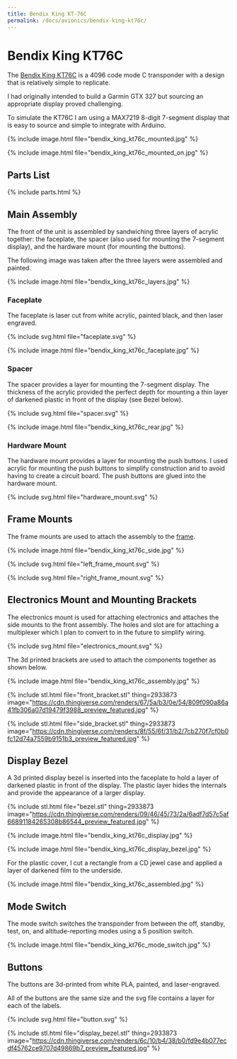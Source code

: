 ```yaml
---
title: Bendix King KT-76C
permalink: /docs/avionics/bendix-king-kt76c/
---
```

# Bendix King KT76C

The [Bendix King KT76C](https://bendixking.com/en/products/productitems/kt-76c) is a 4096 code mode C transponder with a design that is relatively simple to replicate.

I had originally intended to build a Garmin GTX 327 but sourcing an appropriate display proved challenging.

To simulate the KT76C I am using a MAX7219 8-digit 7-segment display that is easy to source and simple to integrate with Arduino.

{% include image.html file="bendix_king_kt76c_mounted.jpg" %}

{% include image.html file="bendix_king_kt76c_mounted_on.jpg" %}

## Parts List

{% include parts.html %}

## Main Assembly

The front of the unit is assembled by sandwiching three layers of acrylic together: the faceplate, the spacer (also used for mounting the 7-segment display), and the hardware mount (for mounting the buttons).

The following image was taken after the three layers were assembled and painted.

{% include image.html file="bendix_king_kt76c_layers.jpg" %}

### Faceplate

The faceplate is laser cut from white acrylic, painted black, and then laser engraved.

{% include svg.html file="faceplate.svg" %}

{% include image.html file="bendix_king_kt76c_faceplate.jpg" %}


### Spacer

The spacer provides a layer for mounting the 7-segment display. The thickness of the 
acrylic provided the perfect depth for mounting a thin layer of darkened plastic in front of the display (see Bezel below).

{% include svg.html file="spacer.svg" %}

{% include image.html file="bendix_king_kt76c_rear.jpg" %}

### Hardware Mount

The hardware mount provides a layer for mounting the push buttons. I used acrylic for mounting the push buttons to simplify construction and to avoid having to create a circuit board. The push buttons are glued into the hardware mount.

{% include svg.html file="hardware_mount.svg" %}

## Frame Mounts

The frame mounts are used to attach the assembly to the [frame](/docs/frame).

{% include image.html file="bendix_king_kt76c_side.jpg" %}

{% include svg.html file="left_frame_mount.svg" %}

{% include svg.html file="right_frame_mount.svg" %}

## Electronics Mount and Mounting Brackets

The electronics mount is used for attaching electronics and attaches the side mounts to the front assembly. The holes and slot are for attaching a multiplexer which I plan to convert to in the future to simplify wiring.

{% include svg.html file="electronics_mount.svg" %}

The 3d printed brackets are used to attach the components together as shown below.

{% include image.html file="bendix_king_kt76c_assembly.jpg" %}

{% include stl.html file="front_bracket.stl" thing=2933873 
   image="https://cdn.thingiverse.com/renders/67/5a/b3/0e/54/809f090a86a41fb306a07d19479f3988_preview_featured.jpg" %}
   
   {% include stl.html file="side_bracket.stl" thing=2933873 
      image="https://cdn.thingiverse.com/renders/8f/55/6f/31/b2/7cb270f7cf0b0fc12d74a7559b9151b3_preview_featured.jpg" %}

## Display Bezel

A 3d printed display bezel is inserted into the faceplate to hold a layer of darkened plastic in front of the display. The plastic layer hides the internals and provide the appearance of a larger display.

{% include stl.html file="bezel.stl" thing=2933873 
   image="https://cdn.thingiverse.com/renders/09/46/45/73/2a/6adf7d57c5af66891184265308b86544_preview_featured.jpg" %}

{% include image.html file="bendix_king_kt76c_display.jpg" %}

{% include image.html file="bendix_king_kt76c_display_bezel.jpg" %}

For the plastic cover, I cut a rectangle from a CD jewel case and applied a layer of darkened film to the underside.

{% include image.html file="bendix_king_kt76c_assembled.jpg" %}

## Mode Switch

The mode switch switches the transponder from between the off, standby, test, on, and altitude-reporting modes using a 5 position switch.

{% include image.html file="bendix_king_kt76c_mode_switch.jpg" %}

## Buttons

The buttons are 3d-printed from white PLA, painted, and laser-engraved. 

All of the buttons are the same size and the svg file contains a layer for each of the labels.

{% include svg.html file="button.svg" %}

{% include stl.html file="display_bezel.stl" thing=2933873 
   image="https://cdn.thingiverse.com/renders/6c/10/b4/38/b0/fd9e4b077ecdf45762ce9707d49869b7_preview_featured.jpg" %}


